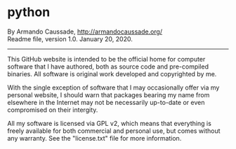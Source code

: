 # python

By Armando Caussade, http://armandocaussade.org/<BR>
Readme file, version 1.0.  January 20, 2020.

-----

This GitHub website is intended to be the official home for computer software that I have authored, both as source code and pre-compiled binaries.  All software is original work developed and copyrighted by me.

With the single exception of software that I may occasionally offer via my personal website, I should warn that packages bearing my name from elsewhere in the Internet may not be necessarily up-to-date or even compromised on their intergity.

All my software is licensed via GPL v2, which means that everything is freely available for both commercial and personal use, but comes without any warranty.  See the "license.txt" file for more information.
